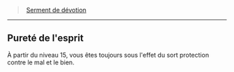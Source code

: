 ﻿---
!Generic
Id: paladin_devotion_hd.md#pureté-de-lesprit
ParentLink: paladin_devotion_hd.md#serment-de-dévotion
Name: Pureté de l'esprit
ParentName: Serment de dévotion
NameLevel: 2
---
> [Serment de dévotion](hd_paladin_devotion.md)

---

## Pureté de l'esprit

À partir du niveau 15, vous êtes toujours sous l'effet du sort protection contre le mal et le bien.

